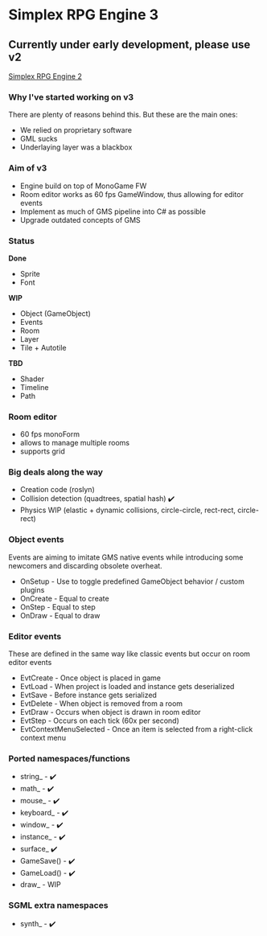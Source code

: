  # Simplex RPG Engine 3
 ## Currently under early development, please use v2
 
 <a href="https://github.com/lofcz/SimplexRpgEngine/tree/SimplexRpgEngine2">Simplex RPG Engine 2</a>


### Why I've started working on v3
There are plenty of reasons behind this. But these are the main ones:

- We relied on proprietary software
- GML sucks
- Underlaying layer was a blackbox

### Aim of v3

- Engine build on top of MonoGame FW
- Room editor works as 60 fps GameWindow, thus allowing for editor events
- Implement as much of GMS pipeline into C# as possible
- Upgrade outdated concepts of GMS

### Status

**Done**
- Sprite
- Font

**WIP**
- Object (GameObject)
- Events
- Room
- Layer
- Tile + Autotile

**TBD**
- Shader
- Timeline
- Path

### Room editor
- 60 fps monoForm
- allows to manage multiple rooms
- supports grid

### Big deals along the way
- Creation code (roslyn)
- Collision detection (quadtrees, spatial hash) :heavy_check_mark: 
- Physics WIP (elastic + dynamic collisions, circle-circle, rect-rect, circle-rect)

### Object events
Events are aiming to imitate GMS native events while introducing some newcomers and discarding obsolete overheat. 

- OnSetup - Use to toggle predefined GameObject behavior / custom plugins
- OnCreate - Equal to create
- OnStep - Equal to step
- OnDraw - Equal to draw

### Editor events
These are defined in the same way like classic events but occur on room editor events

- EvtCreate - Once object is placed in game
- EvtLoad - When project is loaded and instance gets deserialized
- EvtSave - Before instance gets serialized
- EvtDelete - When object is removed from a room 
- EvtDraw - Occurs when object is drawn in room editor
- EvtStep - Occurs on each tick (60x per second)
- EvtContextMenuSelected - Once an item is selected from a right-click context menu

### Ported namespaces/functions
- string_ - :heavy_check_mark:
- math_ - :heavy_check_mark:
- mouse_ - :heavy_check_mark:
- keyboard_ - :heavy_check_mark:
- window_ - :heavy_check_mark:
- instance_ - :heavy_check_mark:
- surface_ :heavy_check_mark:
- GameSave() - :heavy_check_mark:
- GameLoad() - :heavy_check_mark:
- draw_ - WIP


### SGML extra namespaces
- synth_ - :heavy_check_mark:

